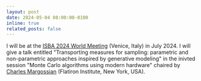 ```yaml
---
layout: post
date: 2024-05-04 08:00:00-0100
inline: true
related_posts: false
---
```


I will be at the [ISBA 2024 World Meeting](https://www.unive.it/web/en/2208/home) (Venice, Italy) in July 2024. I will give a talk entitled "Transporting measures
for sampling: parametric and non-parametric approaches inspired by generative modeling" in the inivted session "Monte Carlo algorithms using modern hardware" chaired by [Charles Margossian](https://charlesm93.github.io/) (Flatiron Institute, New York, USA).


